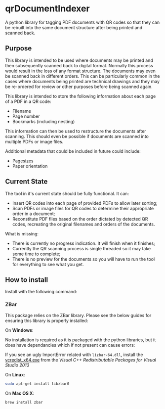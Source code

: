 # qrDocumentIndexer
A python library for tagging PDF documents with QR codes so that they can be rebuilt into the same document structure after being printed and scanned back.

## Purpose

This library is intended to be used where documents may be printed and then subsequently scanned back to digital format. Normally
this process would result in the loss of any format structure. The documents may even be scanned back in different orders. This
can be particularly common in the cases where documents being printed are technical drawings and they may be re-ordered for
review or other purposes before being scanned again.

This library is intended to store the following information about each page of a PDF in a QR code:
- Filename
- Page number
- Bookmarks (including nesting)

This information can then be used to restructure the documents after scanning. This should even be possible if documents
are scanned into multiple PDFs or image files.

Additional metadata that could be included in future could include:
- Pagesizes
- Paper orientation

## Current State

The tool in it's current state should be fully functional. It can:

- Insert QR codes into each page of provided PDFs to allow later sorting;
- Scan PDFs or image files for QR codes to determine their appropriate order in a document;
- Reconstitute PDF files based on the order dictated by detected QR codes, recreating the original filenames and orders of the documents.

What is missing:

- There is currently no progress indication. It will finish when it finishes;
- Currently the QR scanning process is single threaded so it may take some time to complete;
- There is no preview for the documents so you will have to run the tool for everything to see what you get.

## How to install

Install with the following command:


### ZBar

This package relies on the ZBar library. Please see the below guides for ensuring this library is properly installed:

On **Windows**:  

No installation is required as it is packaged with the python libraries, but it does have dependancies which if not present can cause errors:

If you see an ugly ImportError related with `lizbar-64.dll`, install the [vcredist_x64.exe](https://www.microsoft.com/en-gb/download/details.aspx?id=40784) from the _Visual C++ Redistributable Packages for Visual Studio 2013_

On **Linux**:  
```bash
sudo apt-get install libzbar0
```

On **Mac OS X**: 
```bash
brew install zbar
```